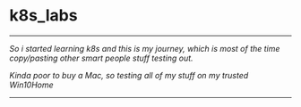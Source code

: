 # k8s_labs
___
*So i started learning k8s and this is my journey, which is most of the time copy/pasting other smart people stuff testing out.*

*Kinda poor to buy a Mac, so testing all of my stuff on my trusted Win10Home*
___
